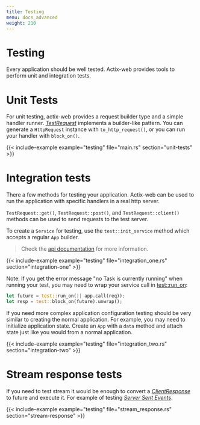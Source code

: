 ```yaml
---
title: Testing
menu: docs_advanced
weight: 210
---
```


# Testing

Every application should be well tested. Actix-web provides tools to perform unit and
integration tests.

# Unit Tests

For unit testing, actix-web provides a request builder type and a simple handler runner.
[*TestRequest*][testrequest] implements a builder-like pattern.  You can generate a
`HttpRequest` instance with `to_http_request()`, or you can
run your handler with `block_on()`.

{{< include-example example="testing" file="main.rs" section="unit-tests" >}}

# Integration tests

There a few methods for testing your application. Actix-web can be used
to run the application with specific handlers in a real http server.

`TestRequest::get()`, `TestRequest::post()`, and `TestRequest::client()`
methods can be used to send requests to the test server.

To create a `Service` for testing, use the `test::init_service` method which accepts a
regular `App` builder.

> Check the [api documentation][actixdocs] for more information.

{{< include-example example="testing" file="integration_one.rs" section="integration-one" >}}

Note: If you get the error message "no Task is currently running" when running your
test, you may need to wrap your service call in
[test::run_on](https://docs.rs/actix-web/1/actix_web/test/fn.run_on.html):

```rust
let future = test::run_on(|| app.call(req));
let resp = test::block_on(future).unwrap();
```

If you need more complex application configuration testing should be very similar to creating
the normal application. For example, you may need to initialize application state. Create an
`App` with a `data` method and attach state just like you would from a normal application.

{{< include-example example="testing" file="integration_two.rs" section="integration-two" >}}

# Stream response tests

If you need to test stream it would be enough to convert a [*ClientResponse*][clientresponse]
to future and execute it.
For example of testing [*Server Sent Events*][serversentevents].

{{< include-example example="testing" file="stream_response.rs" section="stream-response" >}}

[serversentevents]: https://developer.mozilla.org/en-US/docs/Web/API/Server-sent_events/Using_server-sent_events
[clientresponse]: https://docs.rs/actix-web/1.0.2/actix_web/client/struct.ClientResponse.html
[actixdocs]: https://docs.rs/actix-web/1/actix_web/test/index.html
[testrequest]: https://docs.rs/actix-web/1.0.2/actix_web/error/trait.ResponseError.html#foreign-impls
